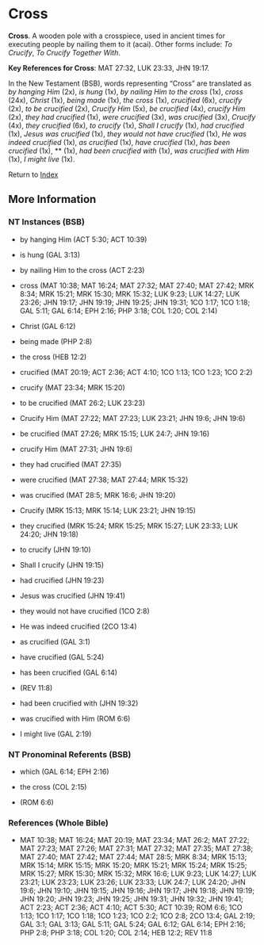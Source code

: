 # Cross
**Cross**. 
A wooden pole with a crosspiece, used in ancient times for executing people by nailing them to it (acai). 
Other forms include: 
*To Crucify*, *To Crucify Together With*. 


**Key References for Cross**: 
MAT 27:32, LUK 23:33, JHN 19:17. 




In the New Testament (BSB), words representing “Cross” are translated as 
*by hanging Him* (2x), *is hung* (1x), *by nailing Him to the cross* (1x), *cross* (24x), *Christ* (1x), *being made* (1x), *the cross* (1x), *crucified* (6x), *crucify* (2x), *to be crucified* (2x), *Crucify Him* (5x), *be crucified* (4x), *crucify Him* (2x), *they had crucified* (1x), *were crucified* (3x), *was crucified* (3x), *Crucify* (4x), *they crucified* (6x), *to crucify* (1x), *Shall I crucify* (1x), *had crucified* (1x), *Jesus was crucified* (1x), *they would not have crucified* (1x), *He was indeed crucified* (1x), *as crucified* (1x), *have crucified* (1x), *has been crucified* (1x), ** (1x), *had been crucified with* (1x), *was crucified with Him* (1x), *I might live* (1x). 


Return to [Index](00-Index.md)

## More Information

### NT Instances (BSB)

* by hanging Him (ACT 5:30; ACT 10:39)

* is hung (GAL 3:13)

* by nailing Him to the cross (ACT 2:23)

* cross (MAT 10:38; MAT 16:24; MAT 27:32; MAT 27:40; MAT 27:42; MRK 8:34; MRK 15:21; MRK 15:30; MRK 15:32; LUK 9:23; LUK 14:27; LUK 23:26; JHN 19:17; JHN 19:19; JHN 19:25; JHN 19:31; 1CO 1:17; 1CO 1:18; GAL 5:11; GAL 6:14; EPH 2:16; PHP 3:18; COL 1:20; COL 2:14)

* Christ (GAL 6:12)

* being made (PHP 2:8)

* the cross (HEB 12:2)

* crucified (MAT 20:19; ACT 2:36; ACT 4:10; 1CO 1:13; 1CO 1:23; 1CO 2:2)

* crucify (MAT 23:34; MRK 15:20)

* to be crucified (MAT 26:2; LUK 23:23)

* Crucify Him (MAT 27:22; MAT 27:23; LUK 23:21; JHN 19:6; JHN 19:6)

* be crucified (MAT 27:26; MRK 15:15; LUK 24:7; JHN 19:16)

* crucify Him (MAT 27:31; JHN 19:6)

* they had crucified (MAT 27:35)

* were crucified (MAT 27:38; MAT 27:44; MRK 15:32)

* was crucified (MAT 28:5; MRK 16:6; JHN 19:20)

* Crucify (MRK 15:13; MRK 15:14; LUK 23:21; JHN 19:15)

* they crucified (MRK 15:24; MRK 15:25; MRK 15:27; LUK 23:33; LUK 24:20; JHN 19:18)

* to crucify (JHN 19:10)

* Shall I crucify (JHN 19:15)

* had crucified (JHN 19:23)

* Jesus was crucified (JHN 19:41)

* they would not have crucified (1CO 2:8)

* He was indeed crucified (2CO 13:4)

* as crucified (GAL 3:1)

* have crucified (GAL 5:24)

* has been crucified (GAL 6:14)

*  (REV 11:8)

* had been crucified with (JHN 19:32)

* was crucified with Him (ROM 6:6)

* I might live (GAL 2:19)



### NT Pronominal Referents (BSB)

* which (GAL 6:14; EPH 2:16)

* the cross (COL 2:15)

*  (ROM 6:6)



### References (Whole Bible)

* MAT 10:38; MAT 16:24; MAT 20:19; MAT 23:34; MAT 26:2; MAT 27:22; MAT 27:23; MAT 27:26; MAT 27:31; MAT 27:32; MAT 27:35; MAT 27:38; MAT 27:40; MAT 27:42; MAT 27:44; MAT 28:5; MRK 8:34; MRK 15:13; MRK 15:14; MRK 15:15; MRK 15:20; MRK 15:21; MRK 15:24; MRK 15:25; MRK 15:27; MRK 15:30; MRK 15:32; MRK 16:6; LUK 9:23; LUK 14:27; LUK 23:21; LUK 23:23; LUK 23:26; LUK 23:33; LUK 24:7; LUK 24:20; JHN 19:6; JHN 19:10; JHN 19:15; JHN 19:16; JHN 19:17; JHN 19:18; JHN 19:19; JHN 19:20; JHN 19:23; JHN 19:25; JHN 19:31; JHN 19:32; JHN 19:41; ACT 2:23; ACT 2:36; ACT 4:10; ACT 5:30; ACT 10:39; ROM 6:6; 1CO 1:13; 1CO 1:17; 1CO 1:18; 1CO 1:23; 1CO 2:2; 1CO 2:8; 2CO 13:4; GAL 2:19; GAL 3:1; GAL 3:13; GAL 5:11; GAL 5:24; GAL 6:12; GAL 6:14; EPH 2:16; PHP 2:8; PHP 3:18; COL 1:20; COL 2:14; HEB 12:2; REV 11:8




